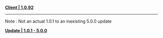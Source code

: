 **[Client | 1.0.92](https://d3ln624mszu7ty.cloudfront.net/client_app/beta_pc/20201022_db9fd8e60e7851bd/GenshinImpact_beta1.0.92.zip)**

-----

Note : Not an actual 1.0.1 to an inexisting 5.0.0 update

**[Update | 1.0.1 - 5.0.0](https://d3ln624mszu7ty.cloudfront.net/client_app/beta_update/hk4e_global/1/game_1.0.1_5.0.0_diff_3CNIqt0Amfe7F1ag.zip)**
